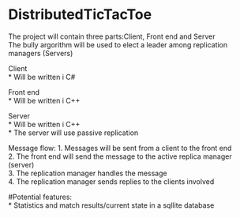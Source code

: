 # DistributedTicTacToe

  The project will contain three parts:Client, Front end and Server  
  The bully argorithm will be used to elect a leader among replication managers (Servers)

  Client  
    * Will be written i C#  
  
  Front end  
    * Will be written i C++  
  
  Server  
    * Will be written i C++  
    * The server will use passive replication  

  Message flow:
    1. Messages will be sent from a client to the front end  
    2. The front end will send the message to the active replica manager (server)  
    3. The replication manager handles the message  
    4. The replication manager sends replies to the clients involved  

  #Potential features:  
    * Statistics and match results/current state in a sqllite database  
